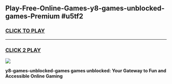 
## Play-Free-Online-Games-y8-games-unblocked-games-Premium #u5tf2
<h3>
<a href="https://premium.freeplayer.one?title=y8-games-unblocked-games&ref=8M">CLICK TO PLAY</a></h3>
<hr>

<h3>
<a href="https://premium.freeplayer.one?title=y8-games-unblocked-games&ref=8M">CLICK 2 PLAY</a>
  
</h3>

<a href="https://premium.freeplayer.one?title=y8-games-unblocked-games&ref=8M"><img src="https://clearcache.store/games.png"></a>


**y8-games-unblocked-games games unblocked: Your Gateway to Fun and Accessible Online Gaming**
